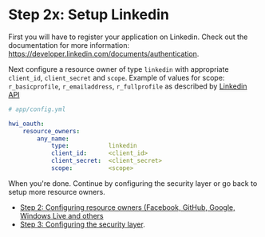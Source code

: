 Step 2x: Setup Linkedin
=======================
First you will have to register your application on Linkedin. Check out the
documentation for more information: https://developer.linkedin.com/documents/authentication.

Next configure a resource owner of type `linkedin` with appropriate `client_id`,
`client_secret` and `scope`.
Example of values for scope: `r_basicprofile`, `r_emailaddress`, `r_fullprofile` 
as described by [Linkedin API](https://developer.linkedin.com/documents/profile-fields)

```yaml
# app/config.yml

hwi_oauth:
    resource_owners:
        any_name:
            type:           linkedin
            client_id:      <client_id>
            client_secret:  <client_secret>
            scope:          <scope>
```

When you're done. Continue by configuring the security layer or go back to
setup more resource owners.

- [Step 2: Configuring resource owners (Facebook, GitHub, Google, Windows Live and others](../2-configuring_resource_owners.md)
- [Step 3: Configuring the security layer](../3-configuring_the_security_layer.md).
